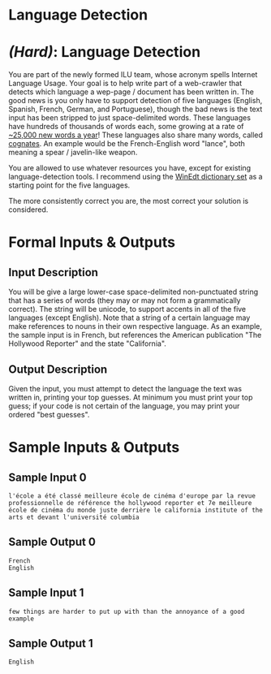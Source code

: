 # Language Detection
<div class="md"><h1><a href="#HardIcon"></a> <em>(Hard)</em>: Language Detection</h1>
<p>You are part of the newly formed ILU team, whose acronym spells Internet Language Usage. Your goal is to help write part of a web-crawler that detects which language a wep-page / document has been written in. The good news is you only have to support detection of five languages (English, Spanish, French, German, and Portuguese), though the bad news is the text input has been stripped to just space-delimited words. These languages have hundreds of thousands of words each, some growing at a rate of <a href="http://en.wikipedia.org/wiki/English_language#Number_of_words_in_English">~25,000 new words a year</a>! These languages also share many words, called <a href="http://en.wikipedia.org/wiki/Cognate">cognates</a>. An example would be the French-English word "lance", both meaning a spear / javelin-like weapon.</p>
<p>You are allowed to use whatever resources you have, except for existing language-detection tools. I recommend using the <a href="http://www.winedt.org/Dict/">WinEdt dictionary set</a> as a starting point for the five languages.</p>
<p>The more consistently correct you are, the most correct your solution is considered.</p>
<h1>Formal Inputs &amp; Outputs</h1>
<h2>Input Description</h2>
<p>You will be give a large lower-case space-delimited non-punctuated string that has a series of words (they may or may not form a grammatically correct). The string will be unicode, to support accents in all of the five languages (except English). Note that a string of a certain language may make references to nouns in their own respective language. As an example, the sample input is in French, but references the American publication "The Hollywood Reporter" and the state "California".</p>
<h2>Output Description</h2>
<p>Given the input, you must attempt to detect the language the text was written in, printing your top guesses. At minimum you must print your top guess; if your code is not certain of the language, you may print your ordered "best guesses".</p>
<h1>Sample Inputs &amp; Outputs</h1>
<h2>Sample Input 0</h2>
<pre><code>l'école a été classé meilleure école de cinéma d'europe par la revue professionnelle de référence the hollywood reporter et 7e meilleure école de cinéma du monde juste derrière le california institute of the arts et devant l'université columbia
</code></pre>
<h2>Sample Output 0</h2>
<pre><code>French
English
</code></pre>
<h2>Sample Input 1</h2>
<pre><code>few things are harder to put up with than the annoyance of a good example
</code></pre>
<h2>Sample Output 1</h2>
<pre><code>English
</code></pre>
</div>
